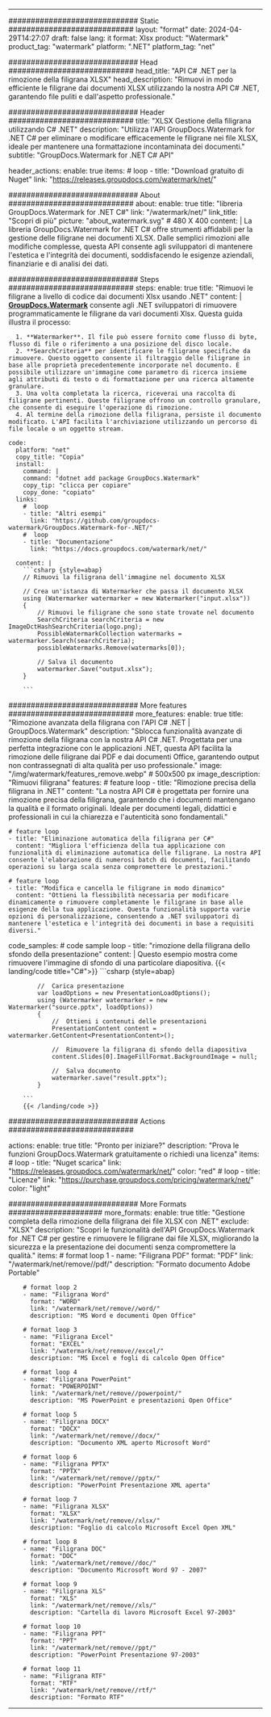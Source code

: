 
---
############################# Static ############################
layout: "format"
date:  2024-04-29T14:27:07
draft: false
lang: it
format: Xlsx
product: "Watermark"
product_tag: "watermark"
platform: ".NET"
platform_tag: "net"

############################# Head ############################
head_title: "API C# .NET per la rimozione della filigrana XLSX"
head_description: "Rimuovi in modo efficiente le filigrane dai documenti XLSX utilizzando la nostra API C# .NET, garantendo file puliti e dall'aspetto professionale."

############################# Header ############################
title: "XLSX Gestione della filigrana utilizzando C# .NET" 
description: "Utilizza l'API GroupDocs.Watermark for .NET C# per eliminare o modificare efficacemente le filigrane nei file XLSX, ideale per mantenere una formattazione incontaminata dei documenti."
subtitle: "GroupDocs.Watermark for .NET C# API" 

header_actions:
  enable: true
  items:
    #  loop
    - title: "Download gratuito di Nuget"
      link: "https://releases.groupdocs.com/watermark/net/"
      
############################# About ############################
about:
    enable: true
    title: "libreria GroupDocs.Watermark for .NET C#"
    link: "/watermark/net/"
    link_title: "Scopri di più"
    picture: "about_watermark.svg" # 480 X 400
    content: |
       La libreria GroupDocs.Watermark for .NET C# offre strumenti affidabili per la gestione delle filigrane nei documenti XLSX. Dalle semplici rimozioni alle modifiche complesse, questa API consente agli sviluppatori di mantenere l'estetica e l'integrità dei documenti, soddisfacendo le esigenze aziendali, finanziarie e di analisi dei dati.

############################# Steps ############################
steps:
    enable: true
    title: "Rimuovi le filigrane a livello di codice dai documenti Xlsx usando .NET"
    content: |
      **[GroupDocs.Watermark](https://products.groupdocs.com/watermark/net/)** consente agli .NET sviluppatori di rimuovere programmaticamente le filigrane da vari documenti Xlsx. Questa guida illustra il processo:
      
      1. **Watermarker**. Il file può essere fornito come flusso di byte, flusso di file o riferimento a una posizione del disco locale.
      2. **SearchCriteria** per identificare le filigrane specifiche da rimuovere. Questo oggetto consente il filtraggio delle filigrane in base alle proprietà precedentemente incorporate nel documento. È possibile utilizzare un'immagine come parametro di ricerca insieme agli attributi di testo o di formattazione per una ricerca altamente granulare.
      3. Una volta completata la ricerca, riceverai una raccolta di filigrane pertinenti. Queste filigrane offrono un controllo granulare, che consente di eseguire l'operazione di rimozione.
      4. Al termine della rimozione della filigrana, persiste il documento modificato. L'API facilita l'archiviazione utilizzando un percorso di file locale o un oggetto stream.
   
    code:
      platform: "net"
      copy_title: "Copia"
      install:
        command: |
        command: "dotnet add package GroupDocs.Watermark"
        copy_tip: "clicca per copiare"
        copy_done: "copiato"
      links:
        #  loop
        - title: "Altri esempi"
          link: "https://github.com/groupdocs-watermark/GroupDocs.Watermark-for-.NET/"
        #  loop
        - title: "Documentazione"
          link: "https://docs.groupdocs.com/watermark/net/"
          
      content: |
        ```csharp {style=abap}
        // Rimuovi la filigrana dell'immagine nel documento XLSX

        // Crea un'istanza di Watermarker che passa il documento XLSX
        using (Watermarker watermarker = new Watermarker("input.xlsx"))
        {
            // Rimuovi le filigrane che sono state trovate nel documento
            SearchCriteria searchCriteria = new ImageDctHashSearchCriteria(logo.png);
            PossibleWatermarkCollection watermarks = watermarker.Search(searchCriteria);
            possibleWatermarks.Remove(watermarks[0]);

            // Salva il documento
            watermarker.Save("output.xlsx");
        }
        
        ```  

############################# More features ############################
more_features:
  enable: true
  title: "Rimozione avanzata della filigrana con l'API C# .NET | GroupDocs.Watermark"
  description: "Sblocca funzionalità avanzate di rimozione della filigrana con la nostra API C# .NET. Progettata per una perfetta integrazione con le applicazioni .NET, questa API facilita la rimozione delle filigrane dai PDF e dai documenti Office, garantendo output non contrassegnati di alta qualità per uso professionale."
  image: "/img/watermark/features_remove.webp" # 500x500 px
  image_description: "Rimuovi filigrana"
  features:
    # feature loop
    - title: "Rimozione precisa della filigrana in .NET"
      content: "La nostra API C# è progettata per fornire una rimozione precisa della filigrana, garantendo che i documenti mantengano la qualità e il formato originali. Ideale per documenti legali, didattici e professionali in cui la chiarezza e l'autenticità sono fondamentali."

    # feature loop
    - title: "Eliminazione automatica della filigrana per C#"
      content: "Migliora l'efficienza della tua applicazione con funzionalità di eliminazione automatica delle filigrane. La nostra API consente l'elaborazione di numerosi batch di documenti, facilitando operazioni su larga scala senza compromettere le prestazioni."

    # feature loop
    - title: "Modifica e cancella le filigrane in modo dinamico"
      content: "Ottieni la flessibilità necessaria per modificare dinamicamente o rimuovere completamente le filigrane in base alle esigenze della tua applicazione. Questa funzionalità supporta varie opzioni di personalizzazione, consentendo a .NET sviluppatori di mantenere l'estetica e l'integrità dei documenti in base a requisiti diversi."
      
  code_samples:
    # code sample loop
    - title: "rimozione della filigrana dello sfondo della presentazione"
      content: |
        Questo esempio mostra come rimuovere l'immagine di sfondo di una particolare diapositiva.
        {{< landing/code title="C#">}}
        ```csharp {style=abap}
        
            //  Carica presentazione
            var loadOptions = new PresentationLoadOptions();
            using (Watermarker watermarker = new Watermarker("source.pptx", loadOptions))
            {
                //  Ottieni i contenuti delle presentazioni
                PresentationContent content = watermarker.GetContent<PresentationContent>();

                //  Rimuovere la filigrana di sfondo della diapositiva
                content.Slides[0].ImageFillFormat.BackgroundImage = null;

                //  Salva documento
                watermarker.save("result.pptx");
            }

        ```
        {{< /landing/code >}}


############################# Actions ############################

actions:
  enable: true
  title: "Pronto per iniziare?"
  description: "Prova le funzioni GroupDocs.Watermark gratuitamente o richiedi una licenza"
  items:
    #  loop
    - title: "Nuget scarica"
      link: "https://releases.groupdocs.com/watermark/net/"
      color: "red"
        #  loop
    - title: "Licenze"
      link: "https://purchase.groupdocs.com/pricing/watermark/net/"
      color: "light"


############################# More Formats #####################
more_formats:
    enable: true
    title: "Gestione completa della rimozione della filigrana dei file XLSX con .NET"
    exclude: "XLSX"
    description: "Scopri le funzionalità dell'API GroupDocs.Watermark for .NET C# per gestire e rimuovere le filigrane dai file XLSX, migliorando la sicurezza e la presentazione dei documenti senza compromettere la qualità."
    items: 
        # format loop 1
        - name: "Filigrana PDF"
          format: "PDF"
          link: "/watermark/net/remove//pdf/"
          description: "Formato documento Adobe Portable"

        # format loop 2
        - name: "Filigrana Word"
          format: "WORD"
          link: "/watermark/net/remove//word/"
          description: "MS Word e documenti Open Office"
          
        # format loop 3
        - name: "Filigrana Excel"
          format: "EXCEL"
          link: "/watermark/net/remove//excel/"
          description: "MS Excel e fogli di calcolo Open Office"

        # format loop 4
        - name: "Filigrana PowerPoint"
          format: "POWERPOINT"
          link: "/watermark/net/remove//powerpoint/"
          description: "MS PowerPoint e presentazioni Open Office"

        # format loop 5
        - name: "Filigrana DOCX"
          format: "DOCX"
          link: "/watermark/net/remove//docx/"
          description: "Documento XML aperto Microsoft Word"
          
        # format loop 6
        - name: "Filigrana PPTX"
          format: "PPTX"
          link: "/watermark/net/remove//pptx/"
          description: "PowerPoint Presentazione XML aperta"
          
        # format loop 7
        - name: "Filigrana XLSX"
          format: "XLSX"
          link: "/watermark/net/remove//xlsx/"
          description: "Foglio di calcolo Microsoft Excel Open XML"

        # format loop 8
        - name: "Filigrana DOC"
          format: "DOC"
          link: "/watermark/net/remove//doc/"
          description: "Documento Microsoft Word 97 - 2007"

        # format loop 9
        - name: "Filigrana XLS"
          format: "XLS"
          link: "/watermark/net/remove//xls/"
          description: "Cartella di lavoro Microsoft Excel 97-2003"

        # format loop 10
        - name: "Filigrana PPT"
          format: "PPT"
          link: "/watermark/net/remove//ppt/"
          description: "PowerPoint Presentazione 97-2003"

        # format loop 11
        - name: "Filigrana RTF"
          format: "RTF"
          link: "/watermark/net/remove//rtf/"
          description: "Formato RTF"

---